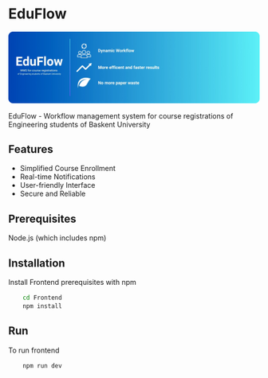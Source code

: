 



# EduFlow

![EduFlow Banner](new/src/components/assets/banner.png)

EduFlow - Workflow management system for course registrations of Engineering students of Baskent University

## Features

- Simplified Course Enrollment
- Real-time Notifications
- User-friendly Interface
- Secure and Reliable

##  Prerequisites

Node.js (which includes npm)

## Installation

Install Frontend prerequisites with npm

```bash
    cd Frontend
    npm install 
```
## Run  

To run frontend

```bash
    npm run dev
```


